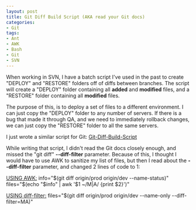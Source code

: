 ```yaml
--- 
layout: post
title: Git Diff Build Script (AKA read your Git docs)
categories:
- Git
tags: 
- Ant
- AWK
- Bash
- Git
- SVN
---
```


When working in SVN, I have a batch script I've used in the past to create "DEPLOY" and "RESTORE" folders off of diffs between branches. The script will create a "DEPLOY" folder containing all <b>added</b> and <b>modified</b> files, and a "RESTORE" folder containing all <b>modified</b> files.

The purpose of this, is to deploy a set of files to a different environment. I can just copy the "DEPLOY" folder to any number of servers.  If there is a bug that made it through QA, and we need to immediately rollback changes, we can just copy the "RESTORE" folder to all the same servers.

I just wrote a similar script for Git:  <a href="https://github.com/skratchdot/Git-Diff-Build-Script">Git-Diff-Build-Script</a>

While writing that script, I didn't read the Git docs closely enough, and missed the "git diff" <b>--diff-filter</b> parameter. Because of this, I thought I would have to use AWK to sanitize my list of files, but then I read about the <b>--diff-filter</b> parameter, and changed 2 lines of code to 1:

<u>USING AWK:</u>
    info="$(git diff origin/prod origin/dev --name-status)"
    files="$(echo "$info" | awk '$1 ~/M|A/ {print $2}')"

<u>USING diff-filter:</u>
    files="$(git diff origin/prod origin/dev --name-only --diff-filter=MA)"

